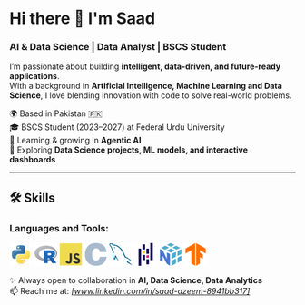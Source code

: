 # Hi there 👋 I'm Saad  

### AI & Data Science | Data Analyst | BSCS Student  

I’m passionate about building **intelligent, data-driven, and future-ready applications**.  
With a background in **Artificial Intelligence, Machine Learning and  Data Science**, I love blending innovation with code to solve real-world problems.  

🌍 Based in Pakistan 🇵🇰  
🎓 BSCS Student (2023–2027) at Federal Urdu University  
🧠 Learning & growing in **Agentic AI**  
🚀 Exploring **Data Science projects, ML models, and interactive dashboards**  

---

## 🛠️ Skills  

### Languages and Tools:
<p>
  <p>
  <img src="https://raw.githubusercontent.com/devicons/devicon/master/icons/python/python-original.svg" alt="Python" width="40" height="40"/>
  <img src="https://raw.githubusercontent.com/devicons/devicon/master/icons/r/r-original.svg" alt="R" width="40" height="40"/>
  <img src="https://raw.githubusercontent.com/devicons/devicon/master/icons/javascript/javascript-original.svg" alt="JavaScript" width="40" height="40"/>
  <img src="https://raw.githubusercontent.com/devicons/devicon/master/icons/c/c-original.svg" alt="C" width="40" height="40"/>
  <img src="https://raw.githubusercontent.com/devicons/devicon/master/icons/mysql/mysql-original.svg" alt="MySQL" width="40" height="40"/>
  <img src="https://raw.githubusercontent.com/devicons/devicon/master/icons/pandas/pandas-original.svg" alt="Pandas" width="40" height="40"/>
  <img src="https://raw.githubusercontent.com/devicons/devicon/master/icons/numpy/numpy-original.svg" alt="NumPy" width="40" height="40"/>
  <img src="https://raw.githubusercontent.com/devicons/devicon/master/icons/tensorflow/tensorflow-original.svg" alt="TensorFlow" width="40" height="40"/>
</p>

✨ Always open to collaboration in **AI, Data Science, Data Analytics**  
📫 Reach me at: *[www.linkedin.com/in/saad-azeem-8941bb317]*  

